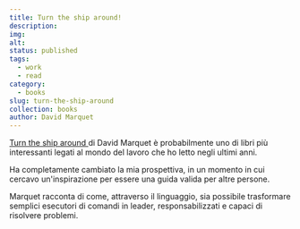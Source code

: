 ```yaml
---
title: Turn the ship around!
description: 
img: 
alt: 
status: published
tags:
  - work
  - read
category:
  - books
slug: turn-the-ship-around
collection: books
author: David Marquet
---
```


[Turn the ship around ](https://amzn.to/3RQT08s) di David Marquet è probabilmente uno di libri più interessanti legati al mondo del lavoro che ho letto negli ultimi anni.

Ha completamente cambiato la mia prospettiva, in un momento in cui cercavo un'inspirazione per essere una guida valida per altre persone.

Marquet racconta di come, attraverso il linguaggio, sia possibile trasformare semplici esecutori di comandi in leader, responsabilizzati e capaci di risolvere problemi.
